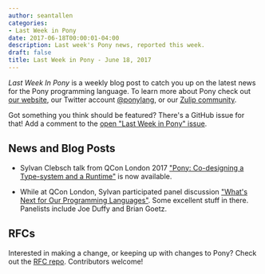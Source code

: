 ```yaml
---
author: seantallen
categories:
- Last Week in Pony
date: 2017-06-18T00:00:01-04:00
description: Last week's Pony news, reported this week.
draft: false
title: Last Week in Pony - June 18, 2017
---
```


_Last Week In Pony_ is a weekly blog post to catch you up on the latest news for the Pony programming language. To learn more about Pony check out [our website](https://ponylang.io), our Twitter account [@ponylang](https://twitter.com/ponylang), or our [Zulip community](https://ponylang.zulipchat.com).

Got something you think should be featured? There's a GitHub issue for that! Add a comment to the [open "Last Week in Pony" issue](https://github.com/ponylang/ponylang.github.io/issues?q=is%3Aissue+is%3Aopen+label%3Alast-week-in-pony).
<!-- more -->

## News and Blog Posts

- Sylvan Clebsch talk from QCon London 2017 ["Pony: Co-designing a Type-system and a Runtime"](https://www.infoq.com/presentations/pony-type-system) is now available.

- While at QCon London, Sylvan participated panel discussion ["What's Next for Our Programming Languages"](https://www.infoq.com/presentations/panel-languages-future). Some excellent stuff in there. Panelists include Joe Duffy and Brian Goetz.

## RFCs

Interested in making a change, or keeping up with changes to Pony? Check out the [RFC repo](https://github.com/ponylang/rfcs). Contributors welcome!
